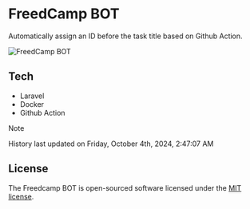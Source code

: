 # FreedCamp BOT

Automatically assign an ID before the task title based on Github Action.

![FreedCamp BOT](https://repository-images.githubusercontent.com/737932867/7d34798b-2680-471c-b089-a78a718d3d6a)

## Tech

- Laravel
- Docker
- Github Action

> [!NOTE]  
> History last updated on Friday, October 4th, 2024, 2:47:07 AM

## License

The Freedcamp BOT is open-sourced software licensed under the [MIT license](https://opensource.org/licenses/MIT).
